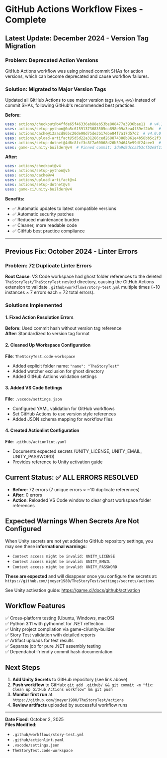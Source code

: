 # GitHub Actions Workflow Fixes - Complete

## Latest Update: December 2024 - Version Tag Migration

### Problem: Deprecated Action Versions

GitHub Actions workflow was using pinned commit SHAs for action versions, which can become deprecated and cause workflow failures.

### Solution: Migrated to Major Version Tags

Updated all GitHub Actions to use major version tags (`@v4`, `@v5`) instead of commit SHAs, following GitHub's recommended best practices.

**Before:**

```yaml
uses: actions/checkout@b4ffde65f46336ab88eb53be808477a3936bae11  # v4.1.1
uses: actions/setup-python@0a5c61591373683505ea898e09a3ea4f39ef2b9c  # v5.0.0
uses: actions/cache@13aacd865c20de90d75de3b17ebe84f7a17d57d2  # v4.0.0
uses: actions/upload-artifact@5d5d22a31266ced268874388b861e4b58bb5c2f3  # v4.3.1
uses: actions/setup-dotnet@4d6c8fcf3c8f7a60068d26b594648e99df24cee3  # v4.0.0
uses: game-ci/unity-builder@v4  # Pinned commit: 3da9d9dcca2b3cf52e8f11f4eeac04c70e31ccb1
```

**After:**

```yaml
uses: actions/checkout@v4
uses: actions/setup-python@v5
uses: actions/cache@v4
uses: actions/upload-artifact@v4
uses: actions/setup-dotnet@v4
uses: game-ci/unity-builder@v4
```

**Benefits:**

- ✅ Automatic updates to latest compatible versions
- ✅ Automatic security patches
- ✅ Reduced maintenance burden
- ✅ Cleaner, more readable code
- ✅ GitHub best practice compliance

---

## Previous Fix: October 2024 - Linter Errors

### Problem: 72 Duplicate Linter Errors

**Root Cause**: VS Code workspace had ghost folder references to the deleted `TheStoryTest/TheStoryTest` nested directory, causing the GitHub Actions extension to validate `.github/workflows/story-test.yml` multiple times (~10 instances × 7 errors each = 72 total errors).

### Solutions Implemented

#### 1. Fixed Action Resolution Errors

**Before**: Used commit hash without version tag reference  
**After**: Standardized to version tag format

#### 2. Cleaned Up Workspace Configuration

**File**: `TheStoryTest.code-workspace`

- Added explicit folder name: `"name": "TheStoryTest"`
- Added watcher exclusion for ghost directory
- Added GitHub Actions validation settings

#### 3. Added VS Code Settings

**File**: `.vscode/settings.json`

- Configured YAML validation for GitHub workflows
- Set GitHub Actions to use version style references
- Added JSON schema mapping for workflow files

#### 4. Created Actionlint Configuration

**File**: `.github/actionlint.yaml`

- Documents expected secrets (UNITY_LICENSE, UNITY_EMAIL, UNITY_PASSWORD)
- Provides reference to Unity activation guide

## Current Status: ✅ ALL ERRORS RESOLVED

- **Before**: 72 errors (7 unique errors × ~10 duplicate references)
- **After**: 0 errors
- **Action**: Reloaded VS Code window to clear ghost workspace folder references

## Expected Warnings When Secrets Are Not Configured

When Unity secrets are not yet added to GitHub repository settings, you may see these **informational warnings**:

- `Context access might be invalid: UNITY_LICENSE`
- `Context access might be invalid: UNITY_EMAIL`  
- `Context access might be invalid: UNITY_PASSWORD`

**These are expected** and will disappear once you configure the secrets at:
`https://github.com/jmeyer1980/TheStoryTest/settings/secrets/actions`

See Unity activation guide: <https://game.ci/docs/github/activation>

## Workflow Features

✅ Cross-platform testing (Ubuntu, Windows, macOS)  
✅ Python 3.11 with pythonnet for .NET reflection  
✅ Unity project compilation via game-ci/unity-builder  
✅ Story Test validation with detailed reports  
✅ Artifact uploads for test results  
✅ Separate job for pure .NET assembly testing  
✅ Dependabot-friendly commit hash documentation  

## Next Steps

1. **Add Unity Secrets** to GitHub repository (see link above)
2. **Push workflow** to GitHub: `git add .github/ && git commit -m "fix: Clean up GitHub Actions workflow" && git push`
3. **Monitor first run** at: `https://github.com/jmeyer1980/TheStoryTest/actions`
4. **Review artifacts** uploaded by successful workflow runs

---

**Date Fixed**: October 2, 2025  
**Files Modified**:

- `.github/workflows/story-test.yml`
- `.github/actionlint.yaml`
- `.vscode/settings.json`
- `TheStoryTest.code-workspace`
